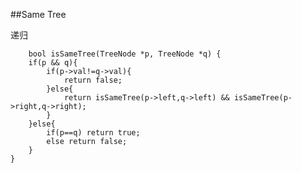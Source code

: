 ##Same Tree

递归

        bool isSameTree(TreeNode *p, TreeNode *q) {
        if(p && q){
            if(p->val!=q->val){
                return false;
            }else{
                return isSameTree(p->left,q->left) && isSameTree(p->right,q->right);
            }
        }else{
            if(p==q) return true;
            else return false;
        }
    }



